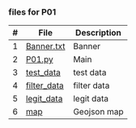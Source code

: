 
### files for P01
|   #   | File            | Description                                        |
| :---: | --------------- | -------------------------------------------------- |
|   1   |<a href ="https://github.com/ezapez/4553-Spatial-DS-Zapata/blob/main/Assignments/P01/Banner.txt">Banner.txt</a>      | Banner
|   2   |<a href ="https://github.com/ezapez/4553-Spatial-DS-Zapata/blob/main/Assignments/P01/P01.py">P01.py</a>      | Main 
|   3   |<a href ="https://github.com/ezapez/4553-Spatial-DS-Zapata/blob/main/Assignments/P01/01_Data.json">test_data</a>| test data
|   4   |<a href ="https://github.com/ezapez/4553-Spatial-DS-Zapata/blob/main/Assignments/P01/sorted.json">filter_data</a>      | filter data 
|   5   |<a href ="https://github.com/ezapez/4553-Spatial-DS-Zapata/blob/main/Assignments/P01/new.json">legit_data</a>| legit data
|   6   |<a href ="https://github.com/ezapez/4553-Spatial-DS-Zapata/blob/main/Assignments/P01/new.geojson">map</a>| Geojson map




